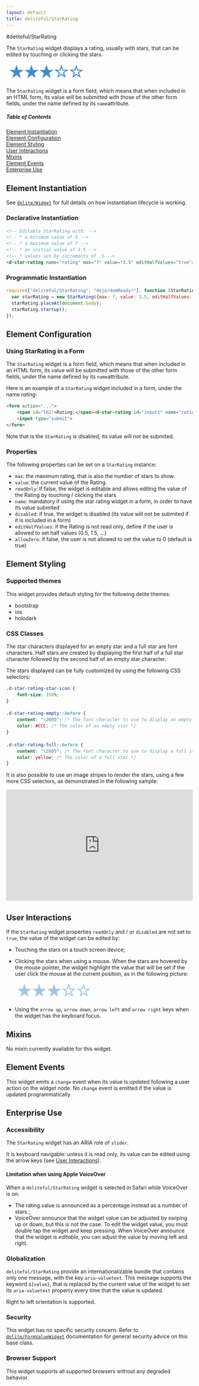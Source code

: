 ```yaml
---
layout: default
title: deliteful/StarRating
---
```


#deliteful/StarRating

The `StarRating` widget displays a rating, usually with stars, that can be edited by touching or clicking the stars.

![StarRating Example](images/StarRating.png)

The `StarRating` widget is a form field, which means that when included in an HTML form, its value will be submitted with those of the other form fields, under the name defined by its `name`attribute.

##### Table of Contents
[Element Instantiation](#instantiation)  
[Element Configuration](#configuration)  
[Element Styling](#styling)  
[User Interactions](#interactions)  
[Mixins](#mixins)  
[Element Events](#events)  
[Enterprise Use](#enterprise)

<a name="instantiation"></a>
## Element Instantiation

See [`delite/Widget`](/delite/docs/master/Widget.html) for full details on how instantiation lifecycle is working.

### Declarative Instantiation

```html
<!-- Editable StarRating with: -->
<!-- * a minimum value of 0 -->
<!-- * a maximum value of 7 -->
<!-- * an initial value of 3.5 -->
<!-- * values set by increments of .5 -->
<d-star-rating name="rating" max="7" value="3.5" editHalfValues="true"></d-star-rating>
 ```
### Programmatic Instantiation

```js
require(["deliteful/StarRating", "dojo/domReady!"], function (StarRating) {
  var starRating = new StarRating({max: 7, value: 3.5, editHalfValues: true});
  starRating.placeAt(document.body);
  starRating.startup();
});
```

<a name="configuration"></a>
## Element Configuration

### Using StarRating in a Form

The `StarRating` widget is a form field, which means that when included in an HTML form, its value will be submitted with those of the other form fields, under the name defined by its `name`attribute.

Here is an example of a `StarRating` widget included in a form, under the name _rating_:

```html
<form action="...">
	<span id="lb1">Rating:</span><d-star-rating id="input1" name="rating" value="4" aria-labelledby="lb1"></d-star-rating>
	<input type="submit">
</form>
```

Note that is the `StarRating` is disabled, its value will not be submited.

### Properties

The following properties can be set on a `StarRating` instance:

- `max`: the maximum rating, that is also the number of stars to show.
- `value`: the current value of the Rating.
- `readOnly`: if false, the widget is editable and allows editing the value of the Rating by touching / clicking the stars
- `name`: mandatory if using the star rating widget in a form, in order to have its value submited
- `disabled`: if true, the widget is disabled (its value will not be submited if it is included in a form)
- `editHalfValues`: if the Rating is not read only, define if the user is allowed to set half values (0.5, 1.5, ...)
- `allowZero`: if false, the user is not allowed to set the value to 0 (default is true)

<a name="styling"></a>
## Element Styling

### Supported themes

This widget provides default styling for the following delite themes:

* bootstrap
* ios
* holodark

### CSS Classes

The star characters displayed for an empty star and a full star are font characters.
Half stars are created by displaying the first half of a full star character followed by the second half of an empty star character.

The stars displayed can be fully customized by using the following CSS selectors:

```css
.d-star-rating-star-icon {
	font-size: 150%;
}

.d-star-rating-empty::before {
	content: "\2605"; /* The font character to use to display an empty star */
	color: #CCC; /* The color of an empty star */
}

.d-star-rating-full::before {
	content: "\2605"; /* The font character to use to display a full star */
	color: yellow; /* The color of a full star */
}
```

It is also possible to use an image stripes to render the stars, using a few more CSS selectors, as demonstrated in the following sample:

<iframe width="100%" height="300" allowfullscreen="allowfullscreen" frameborder="0" 
src="http://jsfiddle.net/ibmjs/3eu6v/embedded/result,html,js,css">
<a href="http://jsfiddle.net/ibmjs/3eu6v/">checkout the sample on JSFiddle</a></iframe>

<a name="interactions"></a>
## User Interactions

If the `StarRating` widget properties `readOnly` and / or `disabled` are not set to `true`, the value of the widget can be edited by:

* Touching the stars on a touch screen device;
* Clicking the stars when using a mouse. When the stars are hovered by the mouse pointer, the widget highlight the value that will be set if the user click the mouse at the current position, as in the following picture:

    ![StarRating Hovered](images/StarRatingHovered.png)
* Using the `arrow up`, `arrow down`, `arrow left` and `arrow right` keys when the widget has the keyboard focus.

<a name="mixins"></a>
## Mixins

No mixin currently available for this widget.

<a name="events"></a>
## Element Events

This widget emits a `change` event when its value is updated following a user action on the widget node. No `change` event is emitted if the value is updated programmatically. 

<a name="enterprise"></a>
## Enterprise Use

### Accessibility

The `StarRating` widget has an ARIA role of `slider`.

It is keyboard navigable: unless it is read only, its value can be edited using the arrow keys (see [User Interactions](#interactions)).

#### Limitation when using Apple VoiceOver

When a `deliteful/StarRating` widget is selected in Safari while VoiceOver is on:

* The rating value is announced as a percentage instead as a number of stars ;
*  VoiceOver announce that the widget value can be adjusted by swiping up or down, but this is not the case. To edit the widget value,
you must double tap the widget and keep pressing. When VoiceOver announce that the widget is _editable_, you can adjust the value by
moving left and right. 

### Globalization

`deliteful/StarRating` provide an internationalizable bundle that contains only one message, with the key `aria-valuetext`.
This message supports the keyword `${value}`, that is replaced by the current value of the widget to set its `aria-valuetext`
property every time that the value is updated.

Right to left orientation is supported.

### Security

This widget has no specific security concern. Refer to [`delite/FormValueWidget`](/delite/docs/master/FormValueWidget.html) documentation for general security advice on this base class.

### Browser Support

This widget supports all supported browsers without any degraded behavior.
